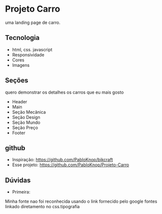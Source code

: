 # Projeto Carro

uma landing page de carro.

## Tecnologia

- html, css. javascript
- Responsividade
- Cores
- Imagens

## Seções

quero demonstrar os detalhes os carros que eu mais gosto

- Header
- Main 
- Seção Mecânica
- Seção Design
- Seção Mundo
- Seção Preço
- Footer

## github

- Inspiração: https://github.com/PabloKnop/bikcraft
- Esse projeto: https://github.com/PabloKnop/Projeto-Carro

## Dúvidas

- Primeira:

Minha fonte nao foi reconhecida usando o link fornecido pelo google fontes linkado diretamento no css.tipografia